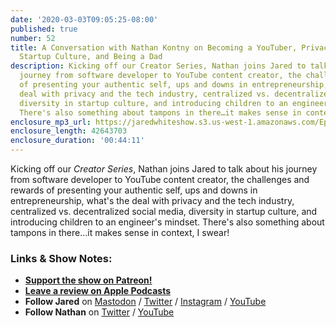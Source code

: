 ```yaml
---
date: '2020-03-03T09:05:25-08:00'
published: true
number: 52
title: A Conversation with Nathan Kontny on Becoming a YouTuber, Privacy in Tech,
  Startup Culture, and Being a Dad
description: Kicking off our Creator Series, Nathan joins Jared to talk about his
  journey from software developer to YouTube content creator, the challenges and rewards
  of presenting your authentic self, ups and downs in entrepreneurship, what's the
  deal with privacy and the tech industry, centralized vs. decentralized social media,
  diversity in startup culture, and introducing children to an engineer's mindset.
  There's also something about tampons in there…it makes sense in context, I swear!
enclosure_mp3_url: https://jaredwhiteshow.s3.us-west-1.amazonaws.com/Episode%2052%20-%20A%20Conversation%20with%20Nathan%20Kontny%20on%20Becoming%20a%20YouTuber%2C%20Privacy%20in%20Tech%2C%20Startup%20Culture%2C%20and%20Being%20a%20Dad.mp3
enclosure_length: 42643703
enclosure_duration: '00:44:11'
---
```


Kicking off our *Creator Series*, Nathan joins Jared to talk about his journey from software developer to YouTube content creator, the challenges and rewards of presenting your authentic self, ups and downs in entrepreneurship, what's the deal with privacy and the tech industry, centralized vs. decentralized social media, diversity in startup culture, and introducing children to an engineer's mindset. There's also something about tampons in there…it makes sense in context, I swear!

### Links & Show Notes:

* <a href="https://www.patreon.com/essentiallifejared" rel="payment"><strong>Support the show on Patreon!</strong></a>
* **[Leave a review on Apple Podcasts](https://podcasts.apple.com/us/podcast/the-jared-white-show/id1387528457)**
* **Follow Jared** on [Mastodon](https://openweb.social/@jared) / [Twitter](https://twitter.com/jaredcwhite) / [Instagram](https://instagram.com/essentiallifejared) / [YouTube](https://www.youtube.com/channel/UCx90UL8AZfxSbBbFQ7L2t5w)
* **Follow Nathan** on [Twitter](https://twitter.com/natekontny) / [YouTube](https://www.youtube.com/NathanKontny)